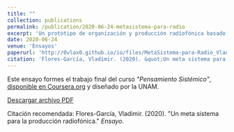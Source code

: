 ```yaml
---
title: ""
collection: publications
permalink: /publication/2020-06-24-metasistema-para-radio
excerpt: 'Un prototipo de organización y producción radiofónica basado en los sistemas complejos.'
date: 2020-06-24
venue: 'Ensayos'
paperurl: 'http://0vlax0.github.io/io/files/MetaSistema-para-Radio_Vladimir_Flores_2020.pdf'
citation: 'Flores-García, Vladimir. (2020). &quot;Un meta sistema para la producción radiofónica.&quot; <i>Ensayo</i>.'
---
```


Este ensayo formes el trabajo final del curso _"Pensamiento Sistémico"_, [disponible en Coursera.org](https://www.coursera.org/learn/pensamiento-sistemico) y diseñado por la UNAM.

[Descargar archivo PDF](http://0vlax0.github.io/io/files/MetaSistema-para-Radio_Vladimir_Flores_2020.pdf)

Citación recomendada: Flores-García, Vladimir. (2020). "Un meta sistema para la producción radiofónica." <i>Ensayo</i>.
